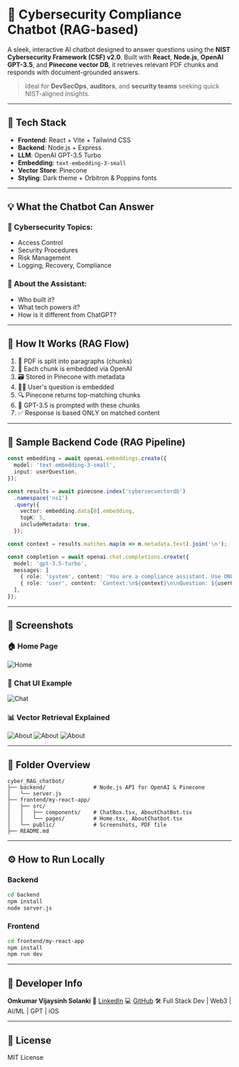 # 🔐 Cybersecurity Compliance Chatbot (RAG-based)

A sleek, interactive AI chatbot designed to answer questions using the **NIST Cybersecurity Framework (CSF) v2.0**. Built with **React**, **Node.js**, **OpenAI GPT-3.5**, and **Pinecone vector DB**, it retrieves relevant PDF chunks and responds with document-grounded answers.

> Ideal for **DevSecOps**, **auditors**, and **security teams** seeking quick NIST-aligned insights.

---

## 🚀 Tech Stack

* **Frontend**: React + Vite + Tailwind CSS
* **Backend**: Node.js + Express
* **LLM**: OpenAI GPT-3.5 Turbo
* **Embedding**: `text-embedding-3-small`
* **Vector Store**: Pinecone
* **Styling**: Dark theme + Orbitron & Poppins fonts

---

## 💡 What the Chatbot Can Answer

### 📘 Cybersecurity Topics:

* Access Control
* Security Procedures
* Risk Management
* Logging, Recovery, Compliance

### 🧠 About the Assistant:

* Who built it?
* What tech powers it?
* How is it different from ChatGPT?

---

## 🔁 How It Works (RAG Flow)

1. 📄 PDF is split into paragraphs (chunks)
2. 🧠 Each chunk is embedded via OpenAI
3. 🗃️ Stored in Pinecone with metadata
4. 🙋‍♂️ User's question is embedded
5. 🔍 Pinecone returns top-matching chunks
6. 🤖 GPT-3.5 is prompted with these chunks
7. ✅ Response is based ONLY on matched content

---

## 🧪 Sample Backend Code (RAG Pipeline)

```ts
const embedding = await openai.embeddings.create({
  model: 'text-embedding-3-small',
  input: userQuestion,
});

const results = await pinecone.index('cybersecvectordb')
  .namespace('ns1')
  .query({
    vector: embedding.data[0].embedding,
    topK: 5,
    includeMetadata: true,
  });

const context = results.matches.map(m => m.metadata.text).join('\n');

const completion = await openai.chat.completions.create({
  model: 'gpt-3.5-turbo',
  messages: [
    { role: 'system', content: 'You are a compliance assistant. Use ONLY the provided context.' },
    { role: 'user', content: `Context:\n${context}\n\nQuestion: ${userQuestion}` },
  ],
});
```

---

## 📸 Screenshots

### 🏠 Home Page

![Home](./frontend/my-react-app/public/home.png)

### 💬 Chat UI Example

![Chat](./frontend/my-react-app/public/chat-ui.png)

### 📊 Vector Retrieval Explained

![About](./frontend/my-react-app/public/about-rag1.png)
![About](./frontend/my-react-app/public/about-rag2.png)
![About](./frontend/my-react-app/public/about-rag3.png)

---

## 📂 Folder Overview

```
cyber_RAG_chatbot/
├── backend/               # Node.js API for OpenAI & Pinecone
│   └── server.js
├── frontend/my-react-app/
│   ├── src/
│   │   ├── components/    # ChatBox.tsx, AboutChatBot.tsx
│   │   └── pages/         # Home.tsx, AboutChatbot.tsx
│   └── public/            # Screenshots, PDF file
├── README.md
```

---

## ⚙️ How to Run Locally

### Backend

```bash
cd backend
npm install
node server.js
```

### Frontend

```bash
cd frontend/my-react-app
npm install
npm run dev
```

---

## 👤 Developer Info

**Omkumar Vijaysinh Solanki**
🔗 [LinkedIn](https://www.linkedin.com/in/omkumar-solanki-atluxuarywxtchbusinessmandeveloper2/)
💻 [GitHub](https://github.com/tcoders16)
🛠️ Full Stack Dev | Web3 | AI/ML | GPT | iOS

---

## 📄 License

MIT License
